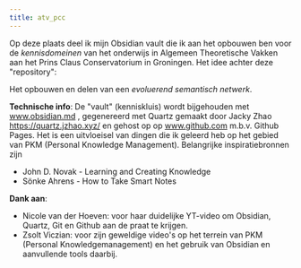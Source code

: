 ```yaml
---
title: atv_pcc 
---
```


Op deze plaats deel ik mijn Obsidian vault die ik aan het opbouwen ben voor de *kennisdomeinen* van het onderwijs in Algemeen Theoretische Vakken aan het Prins Claus Conservatorium in Groningen. Het idee achter deze "repository": 

Het opbouwen en delen van een *evoluerend semantisch netwerk*. 

**Technische info**: De "vault" (kenniskluis) wordt bijgehouden met www.obsidian.md , gegenereerd met Quartz gemaakt door  Jacky Zhao https://quartz.jzhao.xyz/ en gehost op op www.github.com m.b.v. Github Pages.
Het is een uitvloeisel van dingen die ik geleerd heb op het gebied van PKM (Personal Knowledge Management).
Belangrijke inspiratiebronnen zijn
- John D. Novak - Learning and Creating Knowledge
- Sönke Ahrens - How to Take Smart Notes

**Dank aan**: 
- Nicole van der Hoeven: voor haar duidelijke YT-video om Obsidian, Quartz, Git en Github aan de praat te krijgen. 
- Zsolt Viczian: voor zijn geweldige video's op het terrein van PKM (Personal Knowledgemanagement) en het gebruik van Obsidian en aanvullende tools daarbij.


